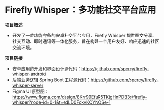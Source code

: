 # Firefly Whisper：多功能社交平台应用

**项目概述**

- 开发了一款功能完备的安卓社交平台应用，Firefly Whisper 提供图文分享、社交互动、即时通讯等一体化服务，旨在构建一个用户友好、响应迅速的社区交流环境。

**项目链接**

- 安卓应用的开发和界面设计源代码：https://github.com/spcrey/firefly-whisper-android
- 后端业务逻辑 Spring Boot 工程源代码：https://github.com/spcrey/firefly-whisper-server
- Figma UI 原型图：https://www.figma.com/design/8Krr99EfuR5TKjgHnPDB3s/firefly-whisper?node-id=0-1&t=edLD0FckvKCYNOSe-1
